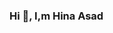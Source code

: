 ### Hi 👋, I,m Hina Asad

<!--
**hina672/hina672** is a ✨ _special_ ✨ repository because its `README.md` (this file) appears on your GitHub profile.

Here are some ideas to get you started:

- 🔭 I’m currently working on ...
- 🌱 I’m currently studing Computer Science
- 👯 I’m looking to collaborate on ...
- 🤔 I’m looking for help with ...
- 💬 Ask me about ...
- 📫 How to reach me: hinaasad672@outlook.com...
- 😄 Pronouns: ...
- ⚡ Fun fact: ...
-->

